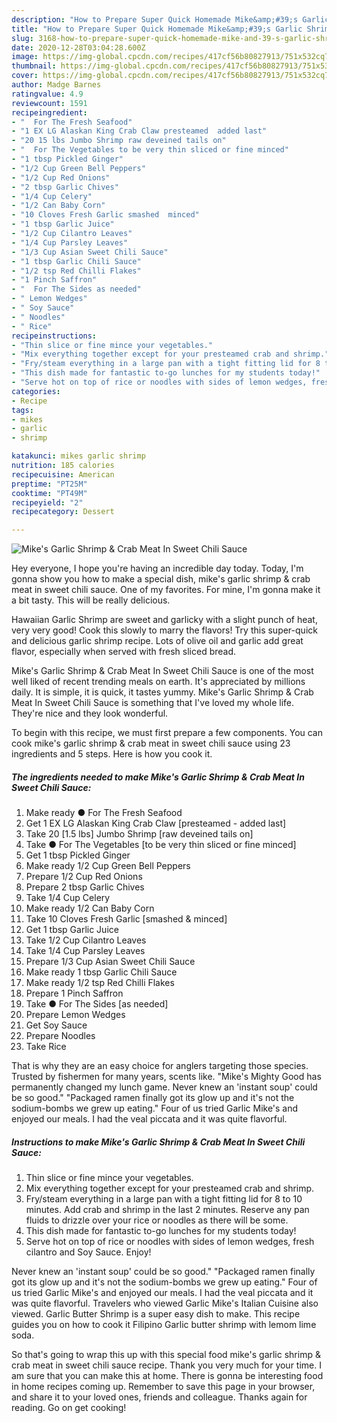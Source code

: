 ```yaml
---
description: "How to Prepare Super Quick Homemade Mike&amp;#39;s Garlic Shrimp &amp;amp; Crab Meat In Sweet Chili Sauce"
title: "How to Prepare Super Quick Homemade Mike&amp;#39;s Garlic Shrimp &amp;amp; Crab Meat In Sweet Chili Sauce"
slug: 3168-how-to-prepare-super-quick-homemade-mike-and-39-s-garlic-shrimp-and-amp-crab-meat-in-sweet-chili-sauce
date: 2020-12-28T03:04:28.600Z
image: https://img-global.cpcdn.com/recipes/417cf56b80827913/751x532cq70/mikes-garlic-shrimp-crab-meat-in-sweet-chili-sauce-recipe-main-photo.jpg
thumbnail: https://img-global.cpcdn.com/recipes/417cf56b80827913/751x532cq70/mikes-garlic-shrimp-crab-meat-in-sweet-chili-sauce-recipe-main-photo.jpg
cover: https://img-global.cpcdn.com/recipes/417cf56b80827913/751x532cq70/mikes-garlic-shrimp-crab-meat-in-sweet-chili-sauce-recipe-main-photo.jpg
author: Madge Barnes
ratingvalue: 4.9
reviewcount: 1591
recipeingredient:
- "  For The Fresh Seafood"
- "1 EX LG Alaskan King Crab Claw presteamed  added last"
- "20 15 lbs Jumbo Shrimp raw deveined tails on"
- "  For The Vegetables to be very thin sliced or fine minced"
- "1 tbsp Pickled Ginger"
- "1/2 Cup Green Bell Peppers"
- "1/2 Cup Red Onions"
- "2 tbsp Garlic Chives"
- "1/4 Cup Celery"
- "1/2 Can Baby Corn"
- "10 Cloves Fresh Garlic smashed  minced"
- "1 tbsp Garlic Juice"
- "1/2 Cup Cilantro Leaves"
- "1/4 Cup Parsley Leaves"
- "1/3 Cup Asian Sweet Chili Sauce"
- "1 tbsp Garlic Chili Sauce"
- "1/2 tsp Red Chilli Flakes"
- "1 Pinch Saffron"
- "  For The Sides as needed"
- " Lemon Wedges"
- " Soy Sauce"
- " Noodles"
- " Rice"
recipeinstructions:
- "Thin slice or fine mince your vegetables."
- "Mix everything together except for your presteamed crab and shrimp."
- "Fry/steam everything in a large pan with a tight fitting lid for 8 to 10 minutes. Add crab and shrimp in the last 2 minutes. Reserve any pan fluids to drizzle over your rice or noodles as there will be some."
- "This dish made for fantastic to-go lunches for my students today!"
- "Serve hot on top of rice or noodles with sides of lemon wedges, fresh cilantro and Soy Sauce. Enjoy!"
categories:
- Recipe
tags:
- mikes
- garlic
- shrimp

katakunci: mikes garlic shrimp 
nutrition: 185 calories
recipecuisine: American
preptime: "PT25M"
cooktime: "PT49M"
recipeyield: "2"
recipecategory: Dessert

---
```



![Mike&#39;s Garlic Shrimp &amp; Crab Meat In Sweet Chili Sauce](https://img-global.cpcdn.com/recipes/417cf56b80827913/751x532cq70/mikes-garlic-shrimp-crab-meat-in-sweet-chili-sauce-recipe-main-photo.jpg)

Hey everyone, I hope you're having an incredible day today. Today, I'm gonna show you how to make a special dish, mike&#39;s garlic shrimp &amp; crab meat in sweet chili sauce. One of my favorites. For mine, I'm gonna make it a bit tasty. This will be really delicious.

Hawaiian Garlic Shrimp are sweet and garlicky with a slight punch of heat, very very good! Cook this slowly to marry the flavors! Try this super-quick and delicious garlic shrimp recipe. Lots of olive oil and garlic add great flavor, especially when served with fresh sliced bread.

Mike&#39;s Garlic Shrimp &amp; Crab Meat In Sweet Chili Sauce is one of the most well liked of recent trending meals on earth. It's appreciated by millions daily. It is simple, it is quick, it tastes yummy. Mike&#39;s Garlic Shrimp &amp; Crab Meat In Sweet Chili Sauce is something that I've loved my whole life. They're nice and they look wonderful.


To begin with this recipe, we must first prepare a few components. You can cook mike&#39;s garlic shrimp &amp; crab meat in sweet chili sauce using 23 ingredients and 5 steps. Here is how you cook it.

<!--inarticleads1-->

##### The ingredients needed to make Mike&#39;s Garlic Shrimp &amp; Crab Meat In Sweet Chili Sauce:

1. Make ready  ● For The Fresh Seafood
1. Get 1 EX LG Alaskan King Crab Claw [presteamed - added last]
1. Take 20 [1.5 lbs] Jumbo Shrimp [raw deveined tails on]
1. Take  ● For The Vegetables [to be very thin sliced or fine minced]
1. Get 1 tbsp Pickled Ginger
1. Make ready 1/2 Cup Green Bell Peppers
1. Prepare 1/2 Cup Red Onions
1. Prepare 2 tbsp Garlic Chives
1. Take 1/4 Cup Celery
1. Make ready 1/2 Can Baby Corn
1. Take 10 Cloves Fresh Garlic [smashed &amp; minced]
1. Get 1 tbsp Garlic Juice
1. Take 1/2 Cup Cilantro Leaves
1. Take 1/4 Cup Parsley Leaves
1. Prepare 1/3 Cup Asian Sweet Chili Sauce
1. Make ready 1 tbsp Garlic Chili Sauce
1. Make ready 1/2 tsp Red Chilli Flakes
1. Prepare 1 Pinch Saffron
1. Take  ● For The Sides [as needed]
1. Prepare  Lemon Wedges
1. Get  Soy Sauce
1. Prepare  Noodles
1. Take  Rice


That is why they are an easy choice for anglers targeting those species. Trusted by fishermen for many years, scents like. &#34;Mike&#39;s Mighty Good has permanently changed my lunch game. Never knew an &#39;instant soup&#39; could be so good.&#34; &#34;Packaged ramen finally got its glow up and it&#39;s not the sodium-bombs we grew up eating.&#34; Four of us tried Garlic Mike&#39;s and enjoyed our meals. I had the veal piccata and it was quite flavorful. 

<!--inarticleads2-->

##### Instructions to make Mike&#39;s Garlic Shrimp &amp; Crab Meat In Sweet Chili Sauce:

1. Thin slice or fine mince your vegetables.
1. Mix everything together except for your presteamed crab and shrimp.
1. Fry/steam everything in a large pan with a tight fitting lid for 8 to 10 minutes. Add crab and shrimp in the last 2 minutes. Reserve any pan fluids to drizzle over your rice or noodles as there will be some.
1. This dish made for fantastic to-go lunches for my students today!
1. Serve hot on top of rice or noodles with sides of lemon wedges, fresh cilantro and Soy Sauce. Enjoy!


Never knew an &#39;instant soup&#39; could be so good.&#34; &#34;Packaged ramen finally got its glow up and it&#39;s not the sodium-bombs we grew up eating.&#34; Four of us tried Garlic Mike&#39;s and enjoyed our meals. I had the veal piccata and it was quite flavorful. Travelers who viewed Garlic Mike&#39;s Italian Cuisine also viewed. Garlic Butter Shrimp is a super easy dish to make. This recipe guides you on how to cook it Filipino Garlic butter shrimp with lemom lime soda. 

So that's going to wrap this up with this special food mike&#39;s garlic shrimp &amp; crab meat in sweet chili sauce recipe. Thank you very much for your time. I am sure that you can make this at home. There is gonna be interesting food in home recipes coming up. Remember to save this page in your browser, and share it to your loved ones, friends and colleague. Thanks again for reading. Go on get cooking!
